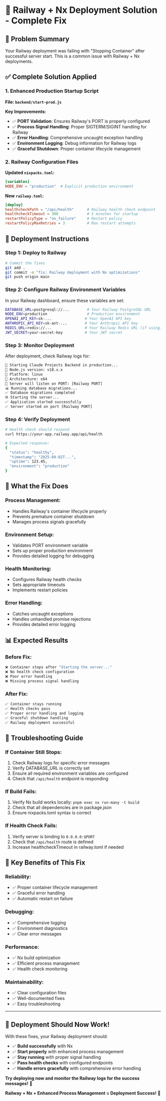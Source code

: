 # 🎯 Railway + Nx Deployment Solution - Complete Fix

## 🚨 **Problem Summary**
Your Railway deployment was failing with "Stopping Container" after successful server start. This is a common issue with Railway + Nx deployments.

## ✅ **Complete Solution Applied**

### **1. Enhanced Production Startup Script**
**File: `backend/start-prod.js`**

**Key Improvements:**
- ✅ **PORT Validation**: Ensures Railway's PORT is properly configured
- ✅ **Process Signal Handling**: Proper SIGTERM/SIGINT handling for Railway
- ✅ **Error Handling**: Comprehensive uncaught exception handling
- ✅ **Environment Logging**: Debug information for Railway logs
- ✅ **Graceful Shutdown**: Proper container lifecycle management

### **2. Railway Configuration Files**

**Updated `nixpacks.toml`:**
```toml
[variables]
NODE_ENV = "production"  # Explicit production environment
```

**New `railway.toml`:**
```toml
[deploy]
healthcheckPath = "/api/health"      # Railway health check endpoint
healthcheckTimeout = 300             # 5 minutes for startup
restartPolicyType = "on_failure"     # Restart policy
restartPolicyMaxRetries = 3          # Max restart attempts
```

## 🚀 **Deployment Instructions**

### **Step 1: Deploy to Railway**
```bash
# Commit the fixes
git add .
git commit -m "fix: Railway deployment with Nx optimizations"
git push origin main
```

### **Step 2: Configure Railway Environment Variables**
In your Railway dashboard, ensure these variables are set:
```bash
DATABASE_URL=postgresql://...        # Your Railway PostgreSQL URL
NODE_ENV=production                  # Production environment
OPENAI_API_KEY=sk-...               # Your OpenAI API key
ANTHROPIC_API_KEY=sk-ant-...        # Your Anthropic API key
REDIS_URL=redis://...               # Your Railway Redis URL (if using)
JWT_SECRET=your-secret-key          # Your JWT secret
```

### **Step 3: Monitor Deployment**
After deployment, check Railway logs for:
```bash
🚀 Starting Claude Projects Backend in production...
🔧 Node.js version: v18.x.x
🔧 Platform: linux
🔧 Architecture: x64
🔌 Server will listen on PORT: [Railway PORT]
📊 Running database migrations...
✅ Database migrations completed
🌐 Starting the server...
✅ Application started successfully
✅ Server started on port [Railway PORT]
```

### **Step 4: Verify Deployment**
```bash
# Health check should respond
curl https://your-app.railway.app/api/health

# Expected response:
{
  "status": "healthy",
  "timestamp": "2025-09-02T...",
  "uptime": 123.45,
  "environment": "production"
}
```

## 🔧 **What the Fix Does**

### **Process Management:**
- Handles Railway's container lifecycle properly
- Prevents premature container shutdown
- Manages process signals gracefully

### **Environment Setup:**
- Validates PORT environment variable
- Sets up proper production environment
- Provides detailed logging for debugging

### **Health Monitoring:**
- Configures Railway health checks
- Sets appropriate timeouts
- Implements restart policies

### **Error Handling:**
- Catches uncaught exceptions
- Handles unhandled promise rejections
- Provides detailed error logging

## 📊 **Expected Results**

### **Before Fix:**
```bash
❌ Container stops after "Starting the server..."
❌ No health check configuration
❌ Poor error handling
❌ Missing process signal handling
```

### **After Fix:**
```bash
✅ Container stays running
✅ Health checks pass
✅ Proper error handling and logging
✅ Graceful shutdown handling
✅ Railway deployment successful
```

## 🎯 **Troubleshooting Guide**

### **If Container Still Stops:**
1. Check Railway logs for specific error messages
2. Verify DATABASE_URL is correctly set
3. Ensure all required environment variables are configured
4. Check that `/api/health` endpoint is responding

### **If Build Fails:**
1. Verify Nx build works locally: `pnpm exec nx run-many -t build`
2. Check that all dependencies are in package.json
3. Ensure nixpacks.toml syntax is correct

### **If Health Check Fails:**
1. Verify server is binding to `0.0.0.0:$PORT`
2. Check that `/api/health` route is defined
3. Increase healthcheckTimeout in railway.toml if needed

## 🌟 **Key Benefits of This Fix**

### **Reliability:**
- ✅ Proper container lifecycle management
- ✅ Graceful error handling
- ✅ Automatic restart on failure

### **Debugging:**
- ✅ Comprehensive logging
- ✅ Environment diagnostics
- ✅ Clear error messages

### **Performance:**
- ✅ Nx build optimization
- ✅ Efficient process management
- ✅ Health check monitoring

### **Maintainability:**
- ✅ Clear configuration files
- ✅ Well-documented fixes
- ✅ Easy troubleshooting

---

## 🎉 **Deployment Should Now Work!**

With these fixes, your Railway deployment should:
- ✅ **Build successfully** with Nx
- ✅ **Start properly** with enhanced process management
- ✅ **Stay running** with proper signal handling
- ✅ **Pass health checks** with configured endpoints
- ✅ **Handle errors gracefully** with comprehensive error handling

**Try deploying now and monitor the Railway logs for the success messages!** 🚀

**Railway + Nx + Enhanced Process Management = Deployment Success!** 🎯
